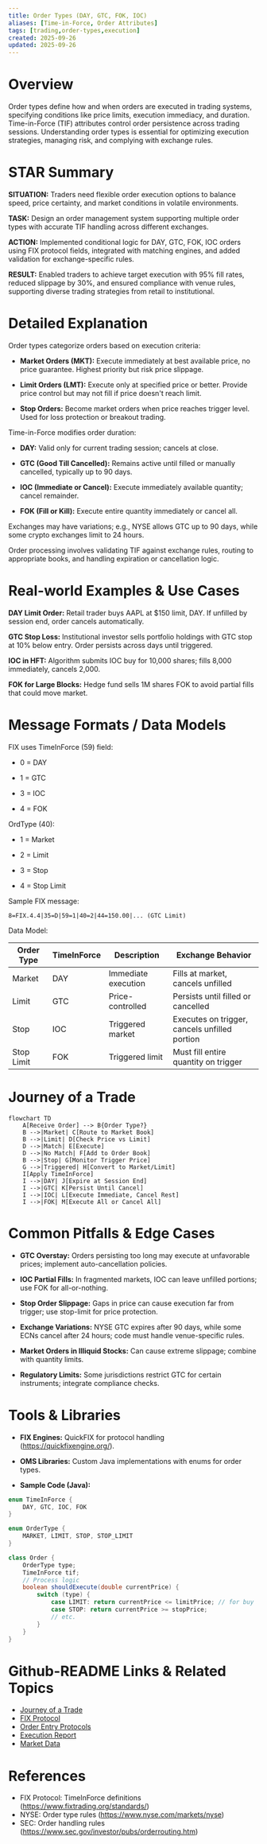 ```yaml
---
title: Order Types (DAY, GTC, FOK, IOC)
aliases: [Time-in-Force, Order Attributes]
tags: [trading,order-types,execution]
created: 2025-09-26
updated: 2025-09-26
---
```


# Overview

Order types define how and when orders are executed in trading systems, specifying conditions like price limits, execution immediacy, and duration. Time-in-Force (TIF) attributes control order persistence across trading sessions. Understanding order types is essential for optimizing execution strategies, managing risk, and complying with exchange rules.

# STAR Summary

**SITUATION:** Traders need flexible order execution options to balance speed, price certainty, and market conditions in volatile environments.

**TASK:** Design an order management system supporting multiple order types with accurate TIF handling across different exchanges.

**ACTION:** Implemented conditional logic for DAY, GTC, FOK, IOC orders using FIX protocol fields, integrated with matching engines, and added validation for exchange-specific rules.

**RESULT:** Enabled traders to achieve target execution with 95% fill rates, reduced slippage by 30%, and ensured compliance with venue rules, supporting diverse trading strategies from retail to institutional.

# Detailed Explanation

Order types categorize orders based on execution criteria:

- **Market Orders (MKT):** Execute immediately at best available price, no price guarantee. Highest priority but risk price slippage.

- **Limit Orders (LMT):** Execute only at specified price or better. Provide price control but may not fill if price doesn't reach limit.

- **Stop Orders:** Become market orders when price reaches trigger level. Used for loss protection or breakout trading.

Time-in-Force modifies order duration:

- **DAY:** Valid only for current trading session; cancels at close.

- **GTC (Good Till Cancelled):** Remains active until filled or manually cancelled, typically up to 90 days.

- **IOC (Immediate or Cancel):** Execute immediately available quantity; cancel remainder.

- **FOK (Fill or Kill):** Execute entire quantity immediately or cancel all.

Exchanges may have variations; e.g., NYSE allows GTC up to 90 days, while some crypto exchanges limit to 24 hours.

Order processing involves validating TIF against exchange rules, routing to appropriate books, and handling expiration or cancellation logic.

# Real-world Examples & Use Cases

**DAY Limit Order:** Retail trader buys AAPL at $150 limit, DAY. If unfilled by session end, order cancels automatically.

**GTC Stop Loss:** Institutional investor sells portfolio holdings with GTC stop at 10% below entry. Order persists across days until triggered.

**IOC in HFT:** Algorithm submits IOC buy for 10,000 shares; fills 8,000 immediately, cancels 2,000.

**FOK for Large Blocks:** Hedge fund sells 1M shares FOK to avoid partial fills that could move market.

# Message Formats / Data Models

FIX uses TimeInForce (59) field:

- 0 = DAY

- 1 = GTC

- 3 = IOC

- 4 = FOK

OrdType (40):

- 1 = Market

- 2 = Limit

- 3 = Stop

- 4 = Stop Limit

Sample FIX message:

```
8=FIX.4.4|35=D|59=1|40=2|44=150.00|... (GTC Limit)
```

Data Model:

| Order Type | TimeInForce | Description | Exchange Behavior |
|------------|-------------|-------------|-------------------|
| Market | DAY | Immediate execution | Fills at market, cancels unfilled |
| Limit | GTC | Price-controlled | Persists until filled or cancelled |
| Stop | IOC | Triggered market | Executes on trigger, cancels unfilled portion |
| Stop Limit | FOK | Triggered limit | Must fill entire quantity on trigger |

# Journey of a Trade

```mermaid
flowchart TD
    A[Receive Order] --> B{Order Type?}
    B -->|Market| C[Route to Market Book]
    B -->|Limit| D[Check Price vs Limit]
    D -->|Match| E[Execute]
    D -->|No Match| F[Add to Order Book]
    B -->|Stop| G[Monitor Trigger Price]
    G -->|Triggered| H[Convert to Market/Limit]
    I[Apply TimeInForce]
    I -->|DAY| J[Expire at Session End]
    I -->|GTC| K[Persist Until Cancel]
    I -->|IOC| L[Execute Immediate, Cancel Rest]
    I -->|FOK| M[Execute All or Cancel All]
```

# Common Pitfalls & Edge Cases

- **GTC Overstay:** Orders persisting too long may execute at unfavorable prices; implement auto-cancellation policies.

- **IOC Partial Fills:** In fragmented markets, IOC can leave unfilled portions; use FOK for all-or-nothing.

- **Stop Order Slippage:** Gaps in price can cause execution far from trigger; use stop-limit for price protection.

- **Exchange Variations:** NYSE GTC expires after 90 days, while some ECNs cancel after 24 hours; code must handle venue-specific rules.

- **Market Orders in Illiquid Stocks:** Can cause extreme slippage; combine with quantity limits.

- **Regulatory Limits:** Some jurisdictions restrict GTC for certain instruments; integrate compliance checks.

# Tools & Libraries

- **FIX Engines:** QuickFIX for protocol handling (https://quickfixengine.org/).

- **OMS Libraries:** Custom Java implementations with enums for order types.

- **Sample Code (Java):**

```java
enum TimeInForce {
    DAY, GTC, IOC, FOK
}

enum OrderType {
    MARKET, LIMIT, STOP, STOP_LIMIT
}

class Order {
    OrderType type;
    TimeInForce tif;
    // Process logic
    boolean shouldExecute(double currentPrice) {
        switch (type) {
            case LIMIT: return currentPrice <= limitPrice; // for buy
            case STOP: return currentPrice >= stopPrice;
            // etc.
        }
    }
}
```

# Github-README Links & Related Topics

- [Journey of a Trade](../journey-of-a-trade/README.md)
- [FIX Protocol](../protocols/fix-protocol/README.md)
- [Order Entry Protocols](../protocols/order-entry-protocols/README.md)
- [Execution Report](../lifecycle/execution-report/README.md)
- [Market Data](../market-data/README.md)

# References

- FIX Protocol: TimeInForce definitions (https://www.fixtrading.org/standards/)
- NYSE: Order type rules (https://www.nyse.com/markets/nyse)
- SEC: Order handling rules (https://www.sec.gov/investor/pubs/orderrouting.htm)